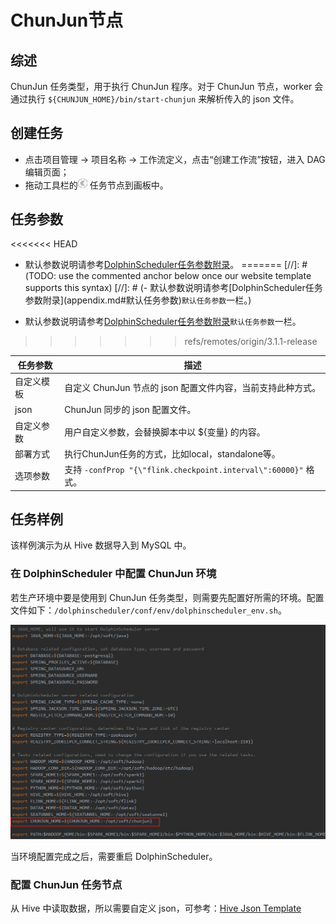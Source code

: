 # ChunJun节点

## 综述

ChunJun 任务类型，用于执行 ChunJun 程序。对于 ChunJun 节点，worker 会通过执行 `${CHUNJUN_HOME}/bin/start-chunjun` 来解析传入的 json 文件。

## 创建任务

- 点击项目管理 -> 项目名称 -> 工作流定义，点击“创建工作流”按钮，进入 DAG 编辑页面；
- 拖动工具栏的<img src="../../../../img/tasks/icons/chunjun.png" width="15"/> 任务节点到画板中。

## 任务参数

<<<<<<< HEAD
- 默认参数说明请参考[DolphinScheduler任务参数附录](appendix.md#默认任务参数)。
=======
[//]: # (TODO: use the commented anchor below once our website template supports this syntax)
[//]: # (- 默认参数说明请参考[DolphinScheduler任务参数附录]&#40;appendix.md#默认任务参数&#41;`默认任务参数`一栏。)

- 默认参数说明请参考[DolphinScheduler任务参数附录](appendix.md)`默认任务参数`一栏。
>>>>>>> refs/remotes/origin/3.1.1-release

| **任务参数** |                           **描述**                           |
|----------|------------------------------------------------------------|
| 自定义模板    | 自定义 ChunJun 节点的 json 配置文件内容，当前支持此种方式。                      |
| json     | ChunJun 同步的 json 配置文件。                                     |
| 自定义参数    | 用户自定义参数，会替换脚本中以 ${变量} 的内容。                                 |
| 部署方式     | 执行ChunJun任务的方式，比如local，standalone等。                        |
| 选项参数     | 支持 `-confProp "{\"flink.checkpoint.interval\":60000}"` 格式。 |

## 任务样例

该样例演示为从 Hive 数据导入到 MySQL 中。

### 在 DolphinScheduler 中配置 ChunJun 环境

若生产环境中要是使用到 ChunJun 任务类型，则需要先配置好所需的环境。配置文件如下：`/dolphinscheduler/conf/env/dolphinscheduler_env.sh`。

![chunjun_task01](../../../../img/tasks/demo/chunjun_task01.png)

当环境配置完成之后，需要重启 DolphinScheduler。

### 配置 ChunJun 任务节点

从 Hive 中读取数据，所以需要自定义 json，可参考：[Hive Json Template](https://github.com/DTStack/chunjun/blob/master/chunjun-examples/json/hive/binlog_hive.json)
